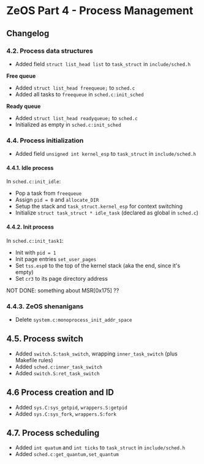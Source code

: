 # ZeOS Part 4 - Process Management

## Changelog

### 4.2. Process data structures

- Added field `struct list_head list` to `task_struct` in `include/sched.h`

**Free queue**
- Added `struct list_head freequeue;` to `sched.c`
- Added all tasks to `freequeue` in `sched.c:init_sched`

**Ready queue**
- Added `struct list_head readyqueue;` to `sched.c`
- Initialized as empty in `sched.c:init_sched`

### 4.4. Process initialization

- Added field `unsigned int kernel_esp` to `task_struct` in `include/sched.h`

#### 4.4.1. Idle process

In `sched.c:init_idle`:
- Pop a task from `freequeue`
- Assign `pid = 0` and `allocate_DIR`
- Setup the stack and `task_struct.kernel_esp` for context switching
- Initialize `struct task_struct * idle_task` (declared as global in `sched.c`)


#### 4.4.2. Init process

In `sched.c:init_task1`:
- Init with `pid = 1`
- Init page entries `set_user_pages`
- Set `tss.esp0` to the top of the kernel stack (aka the end, since it's empty)
- Set `cr3` to its page directory address

NOT DONE: something about MSR[0x175] ??

### 4.4.3. ZeOS shenanigans
- Delete `system.c:monoprocess_init_addr_space`


## 4.5. Process switch

- Added `switch.S:task_switch`, wrapping `inner_task_switch` (plus Makefile rules)
- Added `sched.c:inner_task_switch`
- Added `switch.S:ret_task_switch`

## 4.6 Process creation and ID

- Added `sys.C:sys_getpid`, `wrappers.S:getpid`
- Added `sys.C:sys_fork`, `wrappers.S:fork`

## 4.7. Process scheduling

- Added `int quatum` and `int ticks` to `task_struct` in `include/sched.h`
- Added `sched.c:get_quantum,set_quantum`

